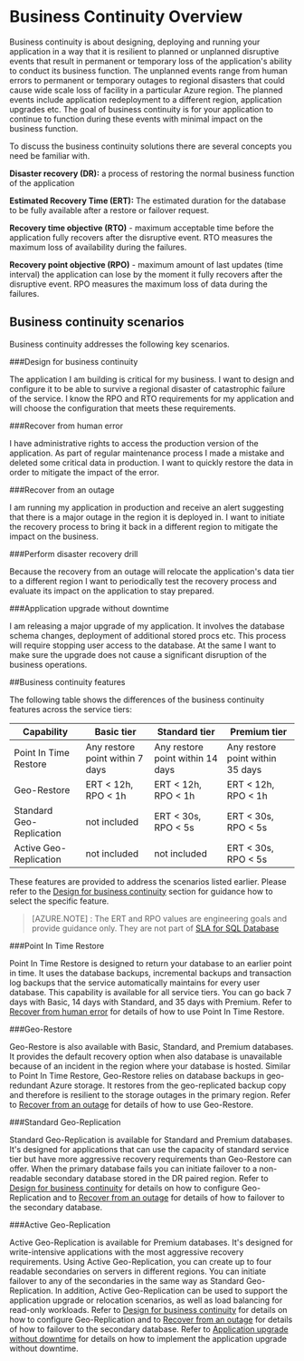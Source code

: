 <properties 
   pageTitle="Azure SQL Database Business Continuity Overview"
   description="Learn the built-in features and available options of Azure SQL Database that help keep your mission critical cloud applications running and help you recover from outages and errors."
   services="sql-database"
   documentationCenter="" 
   authors="elfisher" 
   manager="jeffreyg" 
   editor="monicar"/>

<tags
   ms.service="sql-database"
   ms.date="11/16/2015"
   wacn.date=""/>

# Business Continuity Overview

Business continuity is about designing, deploying and running your application in a way that it is resilient to planned or unplanned disruptive events that result in permanent or temporary loss of the application's ability to conduct its business function. The unplanned events range from human errors to permanent or temporary outages to regional disasters that could cause wide scale loss of facility in a particular Azure region. The planned events include application redeployment to a different region, application upgrades etc. The goal of business continuity is for your application to continue to function during these events with minimal impact on the business function. 

To discuss the business continuity solutions there are several concepts you need be familiar with.

**Disaster recovery (DR):** a process of restoring the normal business function of the application

**Estimated Recovery Time (ERT):** The estimated duration for the database to be fully available after a restore or failover request.

**Recovery time objective (RTO)** - maximum acceptable time before the application fully recovers after the disruptive event. RTO measures the maximum loss of availability during the failures.

**Recovery point objective (RPO)** - maximum amount of last updates (time interval) the application can lose by the moment it fully recovers after the disruptive event. RPO measures the maximum loss of data during the failures.


## Business continuity scenarios

Business continuity addresses the following key scenarios.

###Design for business continuity

The application I am building is critical for my business. I want to design and configure it to be able to survive a regional disaster of catastrophic failure of the service. I know the RPO and RTO requirements for my application and will choose the configuration that meets these requirements.

###Recover from human error

I have administrative rights to access the production version of the application. As part of regular maintenance process I made a mistake and deleted some critical data in production. I want to quickly restore the data in order to mitigate the impact of the error.

###Recover from an outage

I am running my application in production and receive an alert suggesting that there is a major outage in the region it is deployed in. I want to initiate the recovery process to bring it back in a different region to mitigate the impact on the business.

###Perform disaster recovery drill

Because the recovery from an outage will relocate the application's data tier to a different region I want to periodically test the recovery process and evaluate its impact on the application to stay prepared.

###Application upgrade without downtime

I am releasing a major upgrade of my application. It involves the database schema changes, deployment of additional stored procs etc. This process will require stopping user access to the database. At the same I want to make sure the upgrade does not cause a significant disruption of the business operations.

##Business continuity features

The following table shows the differences of the business continuity features across the service tiers:

| Capability | Basic tier | Standard tier |Premium tier 
| --- |--- | --- | ---
| Point In Time Restore | Any restore point within 7 days | Any restore point within 14 days | Any restore point within 35 days
| Geo-Restore | ERT < 12h, RPO < 1h | ERT < 12h, RPO < 1h | ERT < 12h, RPO < 1h
| Standard Geo-Replication | not included |  ERT < 30s, RPO < 5s | ERT < 30s, RPO < 5s
| Active Geo-Replication | not included | not included | ERT < 30s, RPO < 5s

These features are provided to address the scenarios listed earlier. Please refer to the [Design for business continuity](/documentation/articles/sql-database-business-continuity-design) section for guidance how to select the specific feature. 

> [AZURE.NOTE] : The ERT and RPO values are engineering goals and provide guidance only. They are not part of [SLA for SQL Database](/support/legal/sla/)


###Point In Time Restore

Point In Time Restore is designed to return your database to an earlier point in time. It uses the database backups, incremental backups and transaction log backups that the service automatically maintains for every user database. This capability is available for  all service tiers. You can go back 7 days with Basic, 14 days with Standard, and 35 days with Premium. Refer to [Recover from human error](/documentation/articles/sql-database-user-error-recovery) for details of how to use Point In Time Restore.

###Geo-Restore

Geo-Restore is also available with Basic, Standard, and Premium databases. It provides the default recovery option when also  database is unavailable because of an incident in the region where your database is hosted. Similar to Point In Time Restore, Geo-Restore relies on database backups in geo-redundant Azure storage. It restores from the geo-replicated backup copy and therefore is resilient to the storage outages in the primary region.  Refer to [Recover from an outage](/documentation/articles/sql-database-disaster-recovery) for details of how to use Geo-Restore.

###Standard Geo-Replication

Standard Geo-Replication is available for Standard and Premium databases. It's designed for applications that can use the capacity of standard service tier but have more aggressive recovery requirements than Geo-Restore can offer. When the primary database fails you can initiate failover to a non-readable secondary database stored in the DR paired region. Refer to [Design for business continuity](/documentation/articles/sql-database-business-continuity-design) for details on how to configure Geo-Replication and to [Recover from an outage](/documentation/articles/sql-database-disaster-recovery) for details of how to failover to the secondary database.

###Active Geo-Replication

Active Geo-Replication is available for Premium databases. It's designed for write-intensive applications with the most aggressive recovery requirements. Using Active Geo-Replication, you can create up to four readable secondaries on servers in different regions. You can initiate failover to any of the secondaries in the same way as Standard Geo-Replication.  In addition, Active Geo-Replication can be used to support the application upgrade or relocation scenarios, as well as load balancing for read-only workloads. Refer to [Design for business continuity](/documentation/articles/sql-database-business-continuity-design) for details on how to configure Geo-Replication and to [Recover from an outage](/documentation/articles/sql-database-disaster-recovery) for details of how to failover to the secondary database. Refer to [Application upgrade without downtime](/documentation/articles/sql-database-business-continuity-application-upgrade) for details on how to implement the application upgrade without downtime.



 
